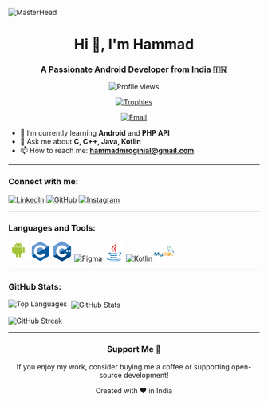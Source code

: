 ![MasterHead](https://github.com/user-attachments/assets/5c9a0089-be0e-491c-9566-1a229ac2be62)


<h1 align="center">Hi 👋, I'm Hammad</h1>
<h3 align="center">A Passionate Android Developer from India 🇮🇳</h3>

<p align="center">
  <img src="https://komarev.com/ghpvc/?username=hammad5647&label=Profile%20views&color=0e75b6&style=flat" alt="Profile views" />
</p>

<p align="center">
  <a href="https://github.com/ryo-ma/github-profile-trophy">
    <img src="https://github-profile-trophy.vercel.app/?username=hammad5647&theme=onedark&margin-w=15&margin-h=15&column=7" alt="Trophies" />
  </a>
</p>

<p align="center">
  <a href="mailto:hammadmroginial@gmail.com"><img src="https://img.shields.io/badge/Email-D14836?style=for-the-badge&logo=gmail&logoColor=white" alt="Email" /></a>
</p>

- 🌱 I’m currently learning **Android** and **PHP API**
- 💬 Ask me about **C, C++, Java, Kotlin**
- 📫 How to reach me: **hammadmroginial@gmail.com**

---
<h3 align="left">Connect with me:</h3>
<p align="left">
  <a href="https://www.linkedin.com/in/hammad-ansari-63469031a" target="_blank"><img align="center" src="https://img.icons8.com/color/48/000000/linkedin.png" alt="LinkedIn" /></a>
  <a href="https://github.com/hammad5647" target="_blank"><img align="center" src="https://img.icons8.com/ios-filled/50/000000/github.png" alt="GitHub" /></a>
  <a href="https://instagram.com/fst_hammad_" target="_blank"><img align="center" src="https://img.icons8.com/fluency/48/000000/instagram-new.png" alt="Instagram" /></a>
</p>

---

<h3 align="left">Languages and Tools:</h3>
<p align="left">
  <a href="https://developer.android.com" target="_blank" rel="noreferrer">
    <img src="https://raw.githubusercontent.com/devicons/devicon/master/icons/android/android-original-wordmark.svg" alt="Android" width="40" height="40" />
  </a>
  <a href="https://www.cprogramming.com/" target="_blank" rel="noreferrer">
    <img src="https://raw.githubusercontent.com/devicons/devicon/master/icons/c/c-original.svg" alt="C" width="40" height="40" />
  </a>
  <a href="https://www.w3schools.com/cpp/" target="_blank" rel="noreferrer">
    <img src="https://raw.githubusercontent.com/devicons/devicon/master/icons/cplusplus/cplusplus-original.svg" alt="C++" width="40" height="40" />
  </a>
  <a href="https://www.figma.com/" target="_blank" rel="noreferrer">
    <img src="https://www.vectorlogo.zone/logos/figma/figma-icon.svg" alt="Figma" width="40" height="40" />
  </a>
  <a href="https://www.java.com" target="_blank" rel="noreferrer">
    <img src="https://raw.githubusercontent.com/devicons/devicon/master/icons/java/java-original.svg" alt="Java" width="40" height="40" />
  </a>
  <a href="https://kotlinlang.org" target="_blank" rel="noreferrer">
    <img src="https://www.vectorlogo.zone/logos/kotlinlang/kotlinlang-icon.svg" alt="Kotlin" width="40" height="40" />
  </a>
  <a href="https://www.mysql.com/" target="_blank" rel="noreferrer">
    <img src="https://raw.githubusercontent.com/devicons/devicon/master/icons/mysql/mysql-original-wordmark.svg" alt="MySQL" width="40" height="40" />
  </a>
</p>

---

<h3 align="left">GitHub Stats:</h3>
<p>
  <img align="left" src="https://github-readme-stats.vercel.app/api/top-langs?username=hammad5647&show_icons=true&locale=en&layout=compact" alt="Top Languages" />
</p>
<p>&nbsp;
  <img align="center" src="https://github-readme-stats.vercel.app/api?username=hammad5647&show_icons=true&locale=en&theme=radical" alt="GitHub Stats" />
</p>

<p>
  <img align="center" src="https://github-readme-streak-stats.herokuapp.com/?user=hammad5647&theme=radical" alt="GitHub Streak" />
</p>

---

<h3 align="center">Support Me 🙏</h3>
<p align="center">
  If you enjoy my work, consider buying me a coffee or supporting open-source development!
</p>


<p align="center">
  Created with ❤️ in India
</p>
